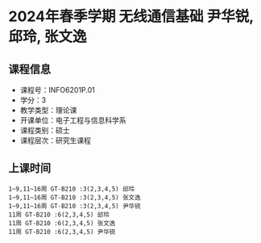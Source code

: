 # 2024年春季学期 无线通信基础 尹华锐, 邱玲, 张文逸






## 课程信息

- 课程号：INFO6201P.01
- 学分：3
- 教学类型：理论课
- 开课单位：电子工程与信息科学系
- 课程类别：硕士
- 课程层次：研究生课程

## 上课时间

```
1~9,11~16周 GT-B210 :3(2,3,4,5) 邱玲
1~9,11~16周 GT-B210 :3(2,3,4,5) 张文逸
1~9,11~16周 GT-B210 :3(2,3,4,5) 尹华锐
11周 GT-B210 :6(2,3,4,5) 邱玲
11周 GT-B210 :6(2,3,4,5) 张文逸
11周 GT-B210 :6(2,3,4,5) 尹华锐
```

